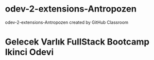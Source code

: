 # odev-2-extensions-Antropozen
odev-2-extensions-Antropozen created by GitHub Classroom
<h1>Gelecek Varlık FullStack Bootcamp Ikinci Odevi<h1>
